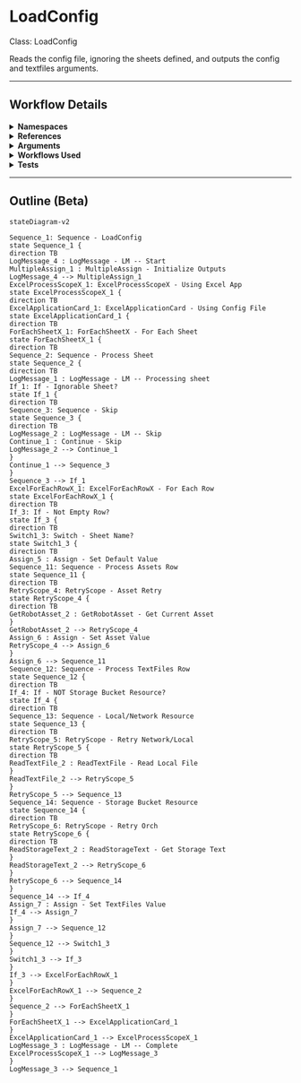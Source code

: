 # LoadConfig
Class: LoadConfig

Reads the config file, ignoring the sheets defined, and outputs the config and textfiles arguments.

<hr />

## Workflow Details
<details>
    <summary>
    <b>Namespaces</b>
    </summary>

    - GlobalConstantsNamespace
- GlobalVariablesNamespace
- Microsoft.VisualBasic
- Microsoft.VisualBasic.Activities
- System
- System.Activities
- System.Activities.Expressions
- System.Activities.Statements
- System.Activities.Validation
- System.Activities.XamlIntegration
- System.Collections
- System.Collections.Generic
- System.Collections.ObjectModel
- System.Data
- System.Diagnostics
- System.Linq
- System.Net.Mail
- System.Reflection
- System.Runtime.Serialization
- System.Text
- System.Windows.Markup
- System.Xml
- System.Xml.Linq
- UiPath.Core
- UiPath.Core.Activities
- UiPath.Core.Activities.Orchestrator
- UiPath.Core.Activities.Storage
- UiPath.Excel
- UiPath.Excel.Activities.Business
- UiPath.Excel.Model
- UiPath.Platform.ResourceHandling
- UiPath.Shared.Activities.Business


</details>
<details>
    <summary>
    <b>References</b>
    </summary>

    - Microsoft.CSharp
- Microsoft.VisualBasic
- NPOI
- System
- System.Activities
- System.Collections
- System.Collections.Immutable
- System.ComponentModel
- System.ComponentModel.TypeConverter
- System.Configuration.ConfigurationManager
- System.Console
- System.Core
- System.Data
- System.Data.Common
- System.Linq
- System.Linq.Expressions
- System.Linq.Parallel
- System.Linq.Queryable
- System.Memory
- System.Memory.Data
- System.ObjectModel
- System.Private.CoreLib
- System.Private.DataContractSerialization
- System.Private.ServiceModel
- System.Private.Uri
- System.Reflection.DispatchProxy
- System.Reflection.Metadata
- System.Reflection.TypeExtensions
- System.Runtime.Serialization
- System.Runtime.Serialization.Formatters
- System.Runtime.Serialization.Primitives
- System.Security.Permissions
- System.ServiceModel
- System.ServiceModel.Activities
- System.Xaml
- System.Xml
- System.Xml.Linq
- UiPath.Excel
- UiPath.Excel.Activities
- UiPath.Excel.Activities.Design
- UiPath.Mail.Activities
- UiPath.Platform
- UiPath.Studio.Constants
- UiPath.System.Activities
- UiPath.System.Activities.Design
- UiPath.System.Activities.ViewModels
- UiPath.Testing.Activities
- UiPath.Workflow


</details>
<details>
    <summary>
    <b>Arguments</b>
    </summary>

    <table><tr><th>Name</th><th>Direction</th><th>Type</th><th>Description</th></tr><tr><td>in_ConfigPath</td><td>InArgument</td><td>x:String</td><td>The path to the config file to read.</td></tr><tr><td>in_IgnoreSheets</td><td>InArgument</td><td>s:String[]</td><td>An array of sheet names to ignore loading into the config variable.</td></tr><tr><td>out_Config</td><td>OutArgument</td><td>scg:Dictionary(x:String, x:String)</td><td>The loaded config dictionary.</td></tr><tr><td>out_TextFiles</td><td>OutArgument</td><td>scg:Dictionary(x:String, x:String)</td><td>The loaded dictionary of text resources.</td></tr></table>
    
</details>
<details>
    <summary>
    <b>Workflows Used</b>
    </summary>

    

    
</details>
<details>
    <summary>
    <b>Tests</b>
    </summary>

    - C:\Users\eyash\Documents\UiPath\LazyFramework\Tests\Utility\LoadConfig\LoadConfigSuccess.xaml

    
</details>

<hr />

## Outline (Beta)

```mermaid
stateDiagram-v2

Sequence_1: Sequence - LoadConfig
state Sequence_1 {
direction TB
LogMessage_4 : LogMessage - LM -- Start
MultipleAssign_1 : MultipleAssign - Initialize Outputs
LogMessage_4 --> MultipleAssign_1
ExcelProcessScopeX_1: ExcelProcessScopeX - Using Excel App
state ExcelProcessScopeX_1 {
direction TB
ExcelApplicationCard_1: ExcelApplicationCard - Using Config File
state ExcelApplicationCard_1 {
direction TB
ForEachSheetX_1: ForEachSheetX - For Each Sheet
state ForEachSheetX_1 {
direction TB
Sequence_2: Sequence - Process Sheet
state Sequence_2 {
direction TB
LogMessage_1 : LogMessage - LM -- Processing sheet
If_1: If - Ignorable Sheet?
state If_1 {
direction TB
Sequence_3: Sequence - Skip
state Sequence_3 {
direction TB
LogMessage_2 : LogMessage - LM -- Skip
Continue_1 : Continue - Skip
LogMessage_2 --> Continue_1
}
Continue_1 --> Sequence_3
}
Sequence_3 --> If_1
ExcelForEachRowX_1: ExcelForEachRowX - For Each Row
state ExcelForEachRowX_1 {
direction TB
If_3: If - Not Empty Row?
state If_3 {
direction TB
Switch1_3: Switch - Sheet Name?
state Switch1_3 {
direction TB
Assign_5 : Assign - Set Default Value
Sequence_11: Sequence - Process Assets Row
state Sequence_11 {
direction TB
RetryScope_4: RetryScope - Asset Retry
state RetryScope_4 {
direction TB
GetRobotAsset_2 : GetRobotAsset - Get Current Asset
}
GetRobotAsset_2 --> RetryScope_4
Assign_6 : Assign - Set Asset Value
RetryScope_4 --> Assign_6
}
Assign_6 --> Sequence_11
Sequence_12: Sequence - Process TextFiles Row
state Sequence_12 {
direction TB
If_4: If - NOT Storage Bucket Resource?
state If_4 {
direction TB
Sequence_13: Sequence - Local/Network Resource
state Sequence_13 {
direction TB
RetryScope_5: RetryScope - Retry Network/Local
state RetryScope_5 {
direction TB
ReadTextFile_2 : ReadTextFile - Read Local File
}
ReadTextFile_2 --> RetryScope_5
}
RetryScope_5 --> Sequence_13
Sequence_14: Sequence - Storage Bucket Resource
state Sequence_14 {
direction TB
RetryScope_6: RetryScope - Retry Orch
state RetryScope_6 {
direction TB
ReadStorageText_2 : ReadStorageText - Get Storage Text
}
ReadStorageText_2 --> RetryScope_6
}
RetryScope_6 --> Sequence_14
}
Sequence_14 --> If_4
Assign_7 : Assign - Set TextFiles Value
If_4 --> Assign_7
}
Assign_7 --> Sequence_12
}
Sequence_12 --> Switch1_3
}
Switch1_3 --> If_3
}
If_3 --> ExcelForEachRowX_1
}
ExcelForEachRowX_1 --> Sequence_2
}
Sequence_2 --> ForEachSheetX_1
}
ForEachSheetX_1 --> ExcelApplicationCard_1
}
ExcelApplicationCard_1 --> ExcelProcessScopeX_1
LogMessage_3 : LogMessage - LM -- Complete
ExcelProcessScopeX_1 --> LogMessage_3
}
LogMessage_3 --> Sequence_1
```